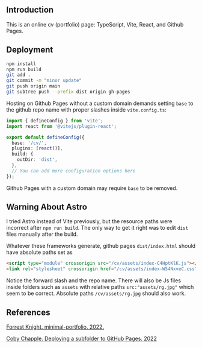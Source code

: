 ## Introduction

This is an online cv (portfolio) page: TypeScript, Vite, React, and Github Pages.

## Deployment

```sh
npm install
npm run build
git add .
git commit -m "minor update"
git push origin main
git subtree push --prefix dist origin gh-pages
```

Hosting on Github Pages without a custom domain demands setting `base` to the github repo name with proper slashes inside `vite.config.ts`:

```ts
import { defineConfig } from 'vite';
import react from '@vitejs/plugin-react';

export default defineConfig({
  base: '/cv/',
  plugins: [react()],
  build: {
    outDir: 'dist',
  },
  // You can add more configuration options here
});
```

Github Pages with a custom domain may require `base` to be removed.

## Warning About Astro

I tried Astro instead of Vite previously, but the resource paths were incorrect after `npm run build`. The only way to get it right was to edit `dist` files manually after the build.

Whatever these frameworks generate, github pages `dist/index.html` should have absolute paths set as

```html
<script type="module" crossorigin src="/cv/assets/index-C4HptKlK.js"></script>
<link rel="stylesheet" crossorigin href="/cv/assets/index-W54NxveC.css">
```

Notice the forward slash and the repo name. There will also be Js files inside folders such as `assets` with relative paths `src:"assets/rg.jpg"` which seem to be correct. Absolute paths `/cv/assets/rg.jpg` should also work.

## References

[Forrest Knight. minimal-portfolio. 2022.](https://github.com/ForrestKnight/minimal-portfolio)

[Coby Chapple. Deploying a subfolder to GitHub Pages. 2022](https://gist.github.com/cobyism/4730490)
